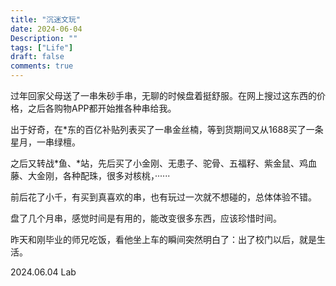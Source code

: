 ```yaml
---
title: "沉迷文玩"
date: 2024-06-04
Description: ""
tags: ["Life"]
draft: false
comments: true
---
```

过年回家父母送了一串朱砂手串，无聊的时候盘着挺舒服。在网上搜过这东西的价格，之后各购物APP都开始推各种串给我。

出于好奇，在*东的百亿补贴列表买了一串金丝楠，等到货期间又从1688买了一条星月，一串绿檀。

之后又转战*鱼、*站，先后买了小金刚、无患子、驼骨、五福籽、紫金鼠、鸡血藤、大金刚，各种配珠，很多对核桃，······

前后花了小千，有买到真喜欢的串，也有玩过一次就不想碰的，总体体验不错。

盘了几个月串，感觉时间是有用的，能改变很多东西，应该珍惜时间。

昨天和刚毕业的师兄吃饭，看他坐上车的瞬间突然明白了：出了校门以后，就是生活。

2024.06.04  Lab